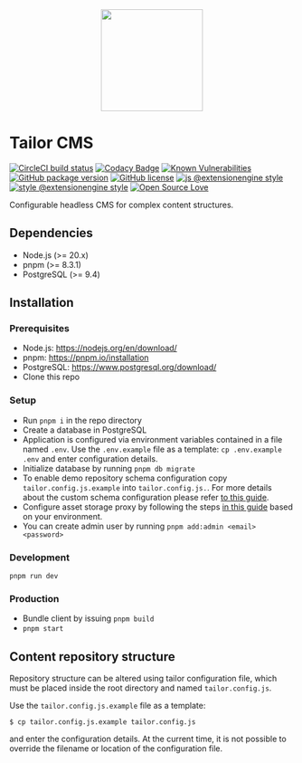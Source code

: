 <div align="center">
  <img width="180" src="./client/assets/img/default-logo-compact.svg">
</div>

# Tailor CMS

[![CircleCI build
status](https://badgen.net/circleci/github/ExtensionEngine/tailor/develop?style=svg)](https://circleci.com/gh/ExtensionEngine/tailor)
[![Codacy Badge](https://app.codacy.com/project/badge/Grade/f3eab80316244b7b959b7bbf3d7c3ace)](https://www.codacy.com/gh/ExtensionEngine/tailor/dashboard?utm_source=github.com&amp;utm_medium=referral&amp;utm_content=ExtensionEngine/tailor&amp;utm_campaign=Badge_Grade)
[![Known
Vulnerabilities](https://badgen.net/snyk/ExtensionEngine/tailor/develop)](https://snyk.io/test/github/ExtensionEngine/tailor)
[![GitHub package
version](https://badgen.net/github/release/ExtensionEngine/tailor)](https://github.com/ExtensionEngine/tailor/releases)
[![GitHub
license](https://badgen.net/github/license/ExtensionEngine/tailor)](https://github.com/ExtensionEngine/tailor/blob/develop/LICENSE)
[![js @extensionengine
style](https://badgen.net/badge/code%20style/@extensionengine/black)](https://github.com/ExtensionEngine/eslint-config)
[![style @extensionengine
style](https://badgen.net/badge/stylelint/@extensionengine/black)](https://github.com/ExtensionEngine/stylelint-config)
[![Open Source
Love](https://badgen.net/badge/Open%20Source/%E2%9D%A4/3eaf8e)](https://github.com/ellerbrock/open-source-badge/)

Configurable headless CMS for complex content structures.

## Dependencies

- Node.js (>= 20.x)
- pnpm (>= 8.3.1)
- PostgreSQL (>= 9.4)

## Installation

### Prerequisites

- Node.js: https://nodejs.org/en/download/
- pnpm: https://pnpm.io/installation
- PostgreSQL: https://www.postgresql.org/download/
- Clone this repo

### Setup

- Run `pnpm i` in the repo directory
- Create a database in PostgreSQL
- Application is configured via environment variables contained in a
  file named `.env`. Use the `.env.example` file as a template: 
  `cp .env.example .env` and enter configuration details.
- Initialize database by running `pnpm db migrate`
- To enable demo repository schema configuration copy `tailor.config.js.example`
  into `tailor.config.js.`. For more details about the custom schema configuration
  please refer [to this guide](https://extensionengine.github.io/tailor-docs/tailor/developer-guide/configuration.html).
- Configure asset storage proxy by following the steps 
  [in this guide](https://extensionengine.github.io/tailor-docs/tailor/developer-guide/storage-proxy.html)
  based on your environment.
- You can create admin user by running `pnpm add:admin <email> <password>`

### Development

`pnpm run dev`

### Production

- Bundle client by issuing `pnpm build`
- `pnpm start`

## Content repository structure

Repository structure can be altered using tailor configuration file, which must
be placed inside the root directory and named `tailor.config.js`.

Use the `tailor.config.js.example` file as a template:

```
$ cp tailor.config.js.example tailor.config.js
```

and enter the configuration details. At the current time, it is not possible to 
override the filename or location of the configuration file.
